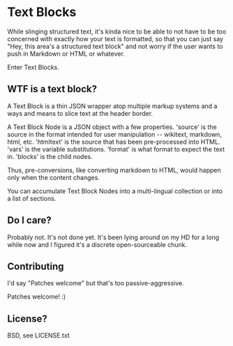 # Text Blocks

While slinging structured text, it's kinda nice to be able to not have to be too concerned with exactly how your text is formatted, so that you can just say "Hey, this area's a structured text block" and not worry if the user wants to push in Markdown or HTML or whatever.

Enter Text Blocks.

## WTF is a text block?

A Text Block is a thin JSON wrapper atop multiple markup systems and a ways and means to slice text at the header border.

A Text Block Node is a JSON object with a few properties.  'source' is the source in the format intended for user manipulation -- wikitext, markdown, html, etc. 'htmltext' is the source that has been pre-processed into HTML. 'vars' is the variable substitutions. 'format' is what format to expect the text in.  'blocks' is the child nodes.

Thus, pre-conversions, like converting markdown to HTML, would happen only when the content changes.

You can accumulate Text Block Nodes into a multi-lingual collection or into a list of sections.

## Do I care?

Probably not.  It's not done yet.  It's been lying around on my HD for a long while now and I figured it's a discrete open-sourceable chunk.

## Contributing

I'd say "Patches welcome" but that's too passive-aggressive.

Patches welcome! :)

## License?

BSD, see LICENSE.txt
